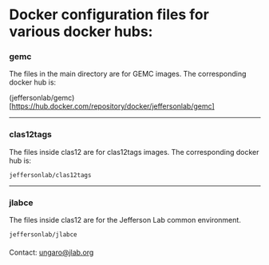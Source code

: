 # Docker configuration files for various docker hubs:


### gemc
The files in the main directory are for GEMC images. The corresponding docker hub is:

(jeffersonlab/gemc)[https://hub.docker.com/repository/docker/jeffersonlab/gemc]

---

### clas12tags
The files inside clas12 are for clas12tags images. The corresponding docker hub is:


`jeffersonlab/clas12tags`

---

### jlabce
The files inside clas12 are for the Jefferson Lab common environment.


`jeffersonlab/jlabce`




####

Contact: ungaro@jlab.org

